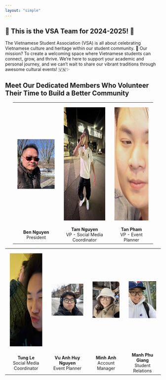 ```yaml
---
layout: "simple"
---
```


## 🎉 **This is the VSA Team for 2024-2025!** 🎉

The Vietnamese Student Association (VSA) is all about celebrating Vietnamese culture and heritage within our student community. 🌟 Our mission? To create a welcoming space where Vietnamese students can connect, grow, and thrive. We’re here to support your academic and personal journey, and we can’t wait to share our vibrant traditions through awesome cultural events! 🇻🇳✨


## Meet Our Dedicated Members Who Volunteer Their Time to Build a Better Community

<table style="width: 90%; text-align: center; margin-left: auto; margin-right: auto;">
    <tr>
        <td style="padding: 15px; text-align: center;"><img src="./image/anh-ben.jpeg" alt="Ben Nguyen" style="width: 480px; height: auto;" /></td>
        <td style="padding: 15px; text-align: center;"><img src="./image/tam.jpeg" alt="Tam Nguyen" style="width: 480px; height: 365px;" /></td>
        <td style="padding: 15px; text-align: center;"><img src="./image/tan.jpeg" alt="Tan Pham" style="width: 480px; height: 365px;" /></td>
    </tr>
    <tr>
        <td style="text-align: center;"><strong>Ben Nguyen</strong><br/>President</td>
        <td style="text-align: center;"><strong>Tam Nguyen</strong><br/>VP - Social Media Coordinator</td>
        <td style="text-align: center;"><strong>Tan Pham</strong><br/>VP - Event Planner</td>
    </tr>
</table>

<table style="width: 100%; text-align: center; margin-left: auto; margin-right: auto;">
    <tr>
        <td style="padding: 15px; text-align: center;"><img src="./image/tung.jpeg" alt="Tung Le" style="width: 480px; height: 300px;" /></td>
        <td style="padding: 15px; text-align: center;"><img src="./image/huy.png" alt="Vu Anh Huy Nguyen" style="width: 680px; height: auto;" /></td>
        <td style="padding: 15px; text-align: center;"><img src="./image/alice.jpg" alt="Minh Anh" style="width: 480px; height: auto;" /></td>
        <td style="padding: 15px; text-align: center;"><img src="./image/phu.jpg" alt="Manh Phu Giang" style="width: 480px; height: auto;" /></td>
    </tr>
    <tr>
        <td style="text-align: center;"><strong>Tung Le</strong><br/>Social Media Coordinator</td>
        <td style="text-align: center;"><strong>Vu Anh Huy Nguyen</strong><br/>Event Planner</td>
        <td style="text-align: center;"><strong>Minh Anh</strong><br/>Account Manager</td>
        <td style="text-align: center;"><strong>Manh Phu Giang</strong><br/>Student Relations</td>
    </tr>
</table>